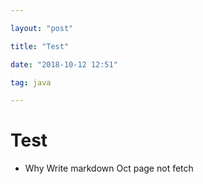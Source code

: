 ```yaml
---

layout: "post"

title: "Test"

date: "2018-10-12 12:51"

tag: java

---
```


Test
====

-	Why Write markdown Oct page not fetch
